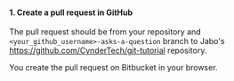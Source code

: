 
#### 1. Create a pull request in GitHub

The pull request should be from your repository and
`<your_github_username>-asks-a-question` branch to Jabo's
https://github.com/CynderTech/git-tutorial repository.

You create the pull request on Bitbucket in your browser.

